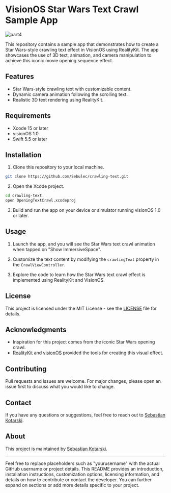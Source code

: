 
# VisionOS Star Wars Text Crawl Sample App

![part4](https://github.com/Sebulec/crawling-text/assets/11884019/ecd4855c-2a78-44a7-a520-05d81d89d6f6)


This repository contains a sample app that demonstrates how to create a Star Wars-style crawling text effect in VisionOS using RealityKit. The app showcases the use of 3D text, animation, and camera manipulation to achieve this iconic movie opening sequence effect.

## Features

- Star Wars-style crawling text with customizable content.
- Dynamic camera animation following the scrolling text.
- Realistic 3D text rendering using RealityKit.

## Requirements

- Xcode 15 or later
- visionOS 1.0
- Swift 5.5 or later

## Installation

1. Clone this repository to your local machine.

```bash
git clone https://github.com/Sebulec/crawling-text.git
```

2. Open the Xcode project.

```bash
cd crawling-text
open OpeningTextCrawl.xcodeproj
```

3. Build and run the app on your device or simulator running visionOS 1.0 or later.

## Usage

1. Launch the app, and you will see the Star Wars text crawl animation when tapped on "Show ImmersiveSpace".

2. Customize the text content by modifying the `crawlingText` property in the `CrawlViewController`.

3. Explore the code to learn how the Star Wars text crawl effect is implemented using RealityKit and VisionOS.

## License

This project is licensed under the MIT License - see the [LICENSE](LICENSE) file for details.

## Acknowledgments

- Inspiration for this project comes from the iconic Star Wars opening crawl.
- [RealityKit](https://developer.apple.com/documentation/realitykit) and [visionOS](https://developer.apple.com/documentation/visionos) provided the tools for creating this visual effect.

## Contributing

Pull requests and issues are welcome. For major changes, please open an issue first to discuss what you would like to change.

## Contact

If you have any questions or suggestions, feel free to reach out to [Sebastian Kotarski](https://github.com/Sebulec).

## About

This project is maintained by [Sebastian Kotarski](https://github.com/Sebulec).

---

Feel free to replace placeholders such as "yourusername" with the actual GitHub username or project details. This README provides an introduction, installation instructions, customization options, licensing information, and details on how to contribute or contact the developer. You can further expand on sections or add more details specific to your project.
